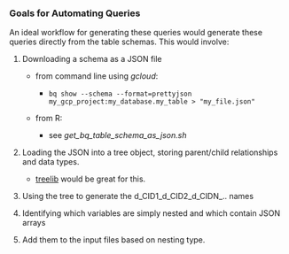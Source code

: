 ### Goals for Automating Queries

An ideal workflow for generating these queries would generate these queries directly from the table schemas. This would involve:

1.  Downloading a schema as a JSON file

    -   from command line using *gcloud*:

        -   `bq show --schema --format=prettyjson my_gcp_project:my_database.my_table > "my_file.json"`

    -   from R:

        -    see *get_bq_table_schema_as_json.sh*

2.  Loading the JSON into a tree object, storing parent/child relationships and data types.

    -   [treelib](https://treelib.readthedocs.io/en/latest/) would be great for this.

3.  Using the tree to generate the d_CID1_d\_CID2_d\_CIDN\_.. names

4.  Identifying which variables are simply nested and which contain JSON arrays

5.  Add them to the input files based on nesting type.
